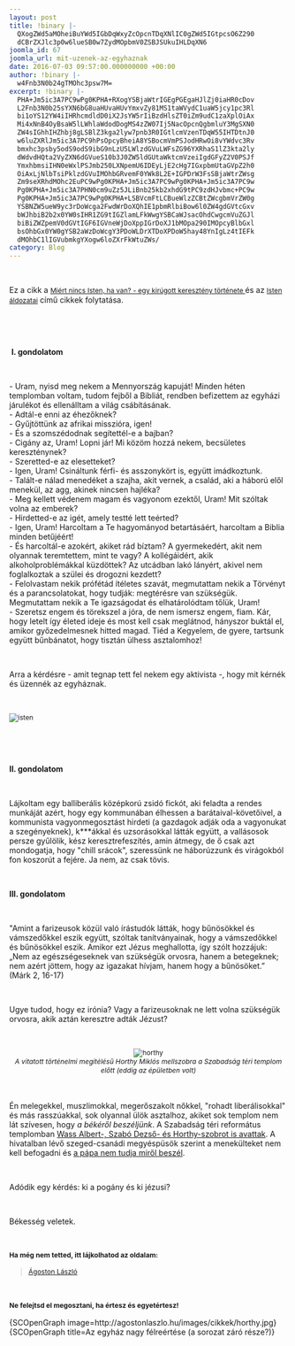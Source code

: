 ```yaml
---
layout: post
title: !binary |-
  QXogZWd5aMOheiBuYWd5IGbDqWxyZcOpcnTDqXNlIC0gZWd5IGtpcsO6Z290
  dCBrZXJlc3p0w6lueSB0w7ZydMOpbmV0ZSBJSUkuIHLDqXN6
joomla_id: 67
joomla_url: mit-uzenek-az-egyhaznak
date: 2016-07-03 09:57:00.000000000 +00:00
author: !binary |-
  w4Fnb3N0b24gTMOhc3psw7M=
excerpt: !binary |-
  PHA+Jm5ic3A7PC9wPg0KPHA+RXogYSBjaWtrIGEgPGEgaHJlZj0iaHR0cDov
  L2Fnb3N0b25sYXN6bG8uaHUvaHUvYmxvZy81MS1taWVydC1uaW5jcy1pc3Rl
  bi1oYS12YW4iIHRhcmdldD0iX2JsYW5rIiBzdHlsZT0iZm9udC1zaXplOiAx
  Mi4xNnB4OyBsaW5lLWhlaWdodDogMS4zZW07Ij5NacOpcnQgbmluY3MgSXN0
  ZW4sIGhhIHZhbj8gLSBlZ3kga2lyw7pnb3R0IGtlcmVzenTDqW55IHTDtnJ0
  w6luZXRlJm5ic3A7PC9hPsOpcyBheiA8YSBocmVmPSJodHRwOi8vYWdvc3Rv
  bmxhc3psby5odS9odS9ibG9nLzU5LWlzdGVuLWFsZG96YXRhaS1lZ3kta2ly
  dWdvdHQta2VyZXN6dGVueS10b3J0ZW5ldGUtaWktcmVzeiIgdGFyZ2V0PSJf
  YmxhbmsiIHN0eWxlPSJmb250LXNpemU6IDEyLjE2cHg7IGxpbmUtaGVpZ2h0
  OiAxLjNlbTsiPklzdGVuIMOhbGRvemF0YWk8L2E+IGPDrW3FsSBjaWtrZWsg
  Zm9seXRhdMOhc2EuPC9wPg0KPHA+Jm5ic3A7PC9wPg0KPHA+Jm5ic3A7PC9w
  Pg0KPHA+Jm5ic3A7PHN0cm9uZz5JLiBnb25kb2xhdG9tPC9zdHJvbmc+PC9w
  Pg0KPHA+Jm5ic3A7PC9wPg0KPHA+LSBVcmFtLCBueWlzZCBtZWcgbmVrZW0g
  YSBNZW5ueW9yc3rDoWcga2FwdWrDoXQhIE1pbmRlbiBow6l0ZW4gdGVtcGxv
  bWJhbiB2b2x0YW0sIHR1ZG9tIGZlamLFkWwgYSBCaWJsacOhdCwgcmVuZGJl
  biBiZWZpemV0dGVtIGF6IGVneWjDoXppIGrDoXJ1bMOpa290IMOpcyBlbGxl
  bsOhbGx0YW0gYSB2aWzDoWcgY3PDoWLDrXTDoXPDoW5hay48YnIgLz4tIEFk
  dMOhbC1lIGVubmkgYXogw6loZXrFkWtuZWs/
category: Blog
---
```

<p>&nbsp;</p>
<p>Ez a cikk a <a href="http://agostonlaszlo.hu/hu/blog/51-miert-nincs-isten-ha-van" target="_blank" style="font-size: 12.16px; line-height: 1.3em;">Miért nincs Isten, ha van? - egy kirúgott keresztény története&nbsp;</a>és az <a href="http://agostonlaszlo.hu/hu/blog/59-isten-aldozatai-egy-kirugott-kereszteny-tortenete-ii-resz" target="_blank" style="font-size: 12.16px; line-height: 1.3em;">Isten áldozatai</a> című cikkek folytatása.</p>
<p>&nbsp;</p>
<p>&nbsp;</p>
<p>&nbsp;<strong>I. gondolatom</strong></p>
<p>&nbsp;</p>
<p>- Uram, nyisd meg nekem a Mennyország kapuját! Minden héten templomban voltam, tudom fejből a Bibliát, rendben befizettem az egyházi járulékot és ellenálltam a világ csábításának.<br />- Adtál-e enni az éhezőknek?<br /> - Gyűjtöttünk az afrikai misszióra, igen!<br />- És a szomszédodnak segítettél-e a bajban?<br />- Cigány az, Uram! Lopni jár! Mi közöm hozzá nekem, becsületes kereszténynek?<br />- Szeretted-e az elesetteket?<br />- Igen, Uram! Csináltunk férfi- és asszonykört is, együtt imádkoztunk.<br />- Talált-e nálad menedéket a szajha, akit vernek, a család, aki a háború elől menekül, az agg, akinek nincsen hajléka?<br />- Meg kellett védenem magam és vagyonom ezektől, Uram! Mit szóltak volna az emberek?<br />- Hirdetted-e az igét, amely testté lett teérted?<br />- Igen, Uram! Harcoltam a Te hagyományod betartásáért, harcoltam a Biblia minden betűjéért!<br />- És harcoltál-e azokért, akiket rád bíztam? A gyermekedért, akit nem olyannak teremtettem, mint te vagy? A kollégáidért, akik alkoholproblémákkal küzdöttek? Az utcádban lakó lányért, akivel nem foglalkoztak a szülei és drogozni kezdett?<br />- Felolvastam nekik prófétád ítéletes szavát, megmutattam nekik a Törvényt és a parancsolatokat, hogy tudják: megtérésre van szükségük. Megmutattam nekik a Te igazságodat és elhatárolódtam tőlük, Uram!<br />- Szeretsz engem és törekszel a jóra, de nem ismersz engem, fiam. Kár, hogy letelt így életed ideje és most kell csak meglátnod, hányszor buktál el, amikor győzedelmesnek hitted magad. Tiéd a Kegyelem, de gyere, tartsunk együtt bűnbánatot, hogy tisztán ülhess asztalomhoz!</p>
<p>&nbsp;</p>
<p>Arra a kérdésre - amit tegnap tett fel nekem egy aktivista -, hogy mit kérnék és üzennék az egyháznak.</p>
<p>&nbsp;</p>
<p><img src="http://agostonlaszlo.hu/images/cikkek/isten.JPG" alt="isten" style="font-size: 12.16px; line-height: 15.808px;" /></p>
<p>&nbsp;</p>
<p>&nbsp;</p>
<p><strong>II. gondolatom</strong></p>
<p>&nbsp;</p>
<p>Lájkoltam egy balliberális középkorú zsidó fickót, aki feladta a rendes munkáját azért, hogy egy kommunában élhessen a barátaival-követőivel, a kommunista vagyonmegosztást hirdeti (a gazdagok adják oda a vagyonukat a szegényeknek), k***ákkal és uzsorásokkal látták együtt, a vallásosok persze gyűlölik, kész keresztrefeszítés, amin átmegy, de ő csak azt mondogatja, hogy "chill srácok", szeressünk ne háborúzzunk és virágokból fon koszorút a fejére. Ja nem, az csak tövis.</p>
<p style="text-align: center;">&nbsp;</p>
<p><strong>III. gondolatom</strong></p>
<p>&nbsp;</p>
<p>"Amint a farizeusok közül való írástudók látták, hogy bűnösökkel és vámszedőkkel eszik együtt, szóltak tanítványainak, hogy a vámszedőkkel és bűnösökkel eszik. Amikor ezt Jézus meghallotta, így szólt hozzájuk: „Nem az egészségeseknek van szükségük orvosra, hanem a betegeknek; nem azért jöttem, hogy az igazakat hívjam, hanem hogy a bűnösöket.” (Márk 2, 16-17)&nbsp;</p>
<p>&nbsp;</p>
<p>Ugye tudod, hogy ez irónia? Vagy a farizeusoknak ne lett volna szükségük orvosra, akik aztán keresztre adták Jézust?</p>
<p>&nbsp;</p>
<p style="text-align: center;"><img src="http://agostonlaszlo.hu/images/cikkek/horthy.jpg" alt="horthy" style="font-size: 12.16px; line-height: 15.808px; text-align: center;" /><br style="font-size: 12.16px; line-height: 15.808px; text-align: center;" /><em style="font-size: 12.16px; line-height: 15.808px; text-align: center;">A vitatott történelmi megítélésű Horthy Miklós mellszobra a Szabadság téri templom előtt (eddig az épületben volt)</em></p>
<p><br /><br />Én melegekkel, muszlimokkal, megerőszakolt nőkkel, "rohadt liberálisokkal" és más rasszúakkal, sok olyannal ülök asztalhoz, akiket sok templom nem lát szívesen, hogy <em>a békéről beszéljünk</em>. A Szabadság téri református templomban <a href="http://www.168ora.hu/itthon/horthy-miklos-ifj-hegedus-lorant-jobbik-reformatus-egyhaz-tiltakozas-palastjog-120457.html" target="_blank">Wass Albert-, Szabó Dezső- és Horthy-szobrot is avattak</a>. A hivatalban lévő szeged-csanádi megyéspüsök szerint a menekülteket nem kell befogadni és <a href="http://index.hu/belfold/2015/09/08/kiss-rigo_a_papa_nem_tudja_mirol_beszel/" target="_blank">a pápa nem tudja miről beszél</a>.</p>
<p>&nbsp;</p>
<p>Adódik egy kérdés: ki a pogány és ki jézusi?</p>
<p>&nbsp;</p>
<p>Békesség veletek.</p>
<p>&nbsp;</p>
<p><strong style="font-size: 12.16px; line-height: 15.808px;">Ha még nem tetted, itt lájkolhatod az oldalam:</strong></p>
<div class="fb-page" style="font-size: 12.16px; line-height: 15.808px;" data-href="https://www.facebook.com/agostonlaszloartist" data-width="250" data-height="100" data-small-header="false" data-adapt-container-width="false" data-hide-cover="true" data-show-facepile="false">
<div class="fb-xfbml-parse-ignore">
<blockquote cite="https://www.facebook.com/agostonlaszloartist"><a href="https://www.facebook.com/agostonlaszloartist">Ágoston László</a></blockquote>
</div>
</div>
<p>&nbsp;</p>
<p style="font-size: 12.16px; line-height: 15.808px;"><strong>Ne felejtsd el megosztani, ha értesz és egyetértesz!</strong></p>
<p>{SCOpenGraph image=http://agostonlaszlo.hu/images/cikkek/horthy.jpg} {SCOpenGraph title=Az egyház nagy félreértése (a sorozat záró része?)}</p>
<p>&nbsp;</p>
